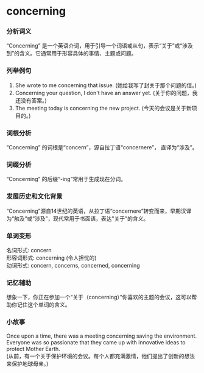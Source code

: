 # concerning

### 分析词义

  

“Concerning” 是一个英语介词，用于引导一个词语或从句，表示“关于”或“涉及到”的含义。它通常用于形容具体的事情、主题或问题。

  

### 列举例句

  

1.  She wrote to me concerning that issue. (她给我写了封关于那个问题的信。)
2.  Concerning your question, I don't have an answer yet. (关于你的问题，我还没有答案。)
3.  The meeting today is concerning the new project. (今天的会议是关于新项目的。)

  

### 词根分析

  

“Concerning” 的词根是“concern”，源自拉丁语“concernere”， 直译为“涉及”。

  

### 词缀分析

  

“Concerning” 的后缀“-ing”常用于生成现在分词。

  

### 发展历史和文化背景

  

“Concerning”源自14世纪的英语，从拉丁语“concernere”转变而来，早期汉译为“触及”或“涉及”，现代常用于书面语，表达"关于"的含义。

  

### 单词变形

  

名词形式: concern  
形容词形式: concerning (令人担忧的)  
动词形式: concern, concerns, concerned, concerning

  

### 记忆辅助

  

想象一下，你正在参加一个“关于（concerning）”你喜欢的主题的会议，这可以帮助你记住这个单词的含义。

  

### 小故事

  

Once upon a time, there was a meeting concerning saving the environment. Everyone was so passionate that they came up with innovative ideas to protect Mother Earth.  
(从前，有一个关于保护环境的会议。每个人都充满激情，他们提出了创新的想法来保护地球母亲。)
